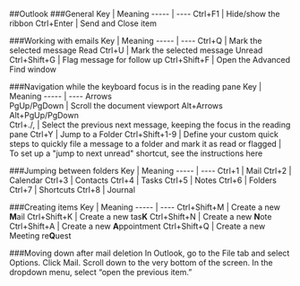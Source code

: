 ##Outlook
###General
Key  | Meaning
-----  | ----
Ctrl+F1  | Hide/show the ribbon
Ctrl+Enter  | Send and Close item
 
###Working with emails
Key  | Meaning
-----  | ----
Ctrl+Q  | Mark the selected message Read
Ctrl+U  | Mark the selected message Unread
Ctrl+Shift+G  | Flag message for follow up
Ctrl+Shift+F  | Open the Advanced Find window
 
###Navigation while the keyboard focus is in the reading pane
Key  | Meaning
-----  | ----
Arrows <br /> PgUp/PgDown  | Scroll the document viewport
Alt+Arrows <br /> Alt+PgUp/PgDown <br /> Ctrl+./,  | Select the previous next message, keeping the focus in the reading pane
Ctrl+Y  | Jump to a Folder
Ctrl+Shift+1-9  | Define your custom quick steps to quickly file a message to a folder and mark it as read or flagged
  | To set up a "jump to next unread" shortcut, see the instructions here

###Jumping between folders
Key  | Meaning
-----  | ----
Ctrl+1  | Mail
Ctrl+2  | Calendar
Ctrl+3  | Contacts
Ctrl+4  | Tasks
Ctrl+5  | Notes
Ctrl+6  | Folders
Ctrl+7  | Shortcuts
Ctrl+8  | Journal
 
###Creating items
Key  | Meaning
-----  | ----
Ctrl+Shift+M  | Create a new **M**ail
Ctrl+Shift+K  | Create a new tas**K**
Ctrl+Shift+N  | Create a new **N**ote
Ctrl+Shift+A  | Create a new **A**ppointment
Ctrl+Shift+Q  | Create a new Meeting re**Q**uest


###Moving down after mail deletion
In Outlook, go to the File tab and select Options. Click Mail. Scroll down to the very bottom of the screen. In the dropdown menu, select “open the previous item.”
